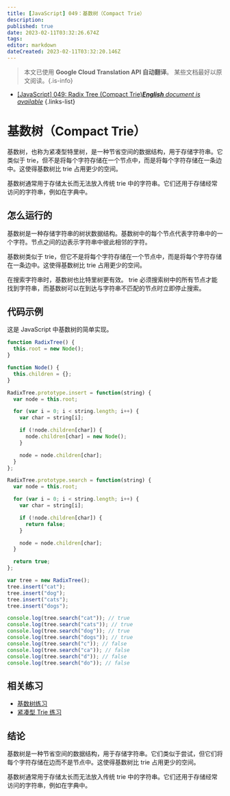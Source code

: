 ```yaml
---
title: [JavaScript] 049：基数树（Compact Trie）
description: 
published: true
date: 2023-02-11T03:32:26.674Z
tags: 
editor: markdown
dateCreated: 2023-02-11T03:32:20.146Z
---
```


> 本文已使用 **Google Cloud Translation API 自动翻译**。
某些文档最好以原文阅读。{.is-info}



- [[JavaScript] 049: Radix Tree (Compact Trie)***English** document is available*](/en/Knowledge-base/Algorithm/javascript-049-radix-tree-compact-trie)
{.links-list}


# 基数树（Compact Trie）

基数树，也称为紧凑型特里树，是一种节省空间的数据结构，用于存储字符串。它类似于 trie，但不是将每个字符存储在一个节点中，而是将每个字符存储在一条边中。这使得基数树比 trie 占用更少的空间。

基数树通常用于存储太长而无法放入传统 trie 中的字符串。它们还用于存储经常访问的字符串，例如在字典中。

## 怎么运行的

基数树是一种存储字符串的树状数据结构。基数树中的每个节点代表字符串中的一个字符。节点之间的边表示字符串中彼此相邻的字符。

基数树类似于 trie，但它不是将每个字符存储在一个节点中，而是将每个字符存储在一条边中。这使得基数树比 trie 占用更少的空间。

在搜索字符串时，基数树也比特里树更有效。 trie 必须搜索树中的所有节点才能找到字符串，而基数树可以在到达与字符串不匹配的节点时立即停止搜索。

## 代码示例

这是 JavaScript 中基数树的简单实现。

```javascript
function RadixTree() {
  this.root = new Node();
}

function Node() {
  this.children = {};
}

RadixTree.prototype.insert = function(string) {
  var node = this.root;

  for (var i = 0; i < string.length; i++) {
    var char = string[i];

    if (!node.children[char]) {
      node.children[char] = new Node();
    }

    node = node.children[char];
  }
};

RadixTree.prototype.search = function(string) {
  var node = this.root;

  for (var i = 0; i < string.length; i++) {
    var char = string[i];

    if (!node.children[char]) {
      return false;
    }

    node = node.children[char];
  }

  return true;
};

var tree = new RadixTree();
tree.insert("cat");
tree.insert("dog");
tree.insert("cats");
tree.insert("dogs");

console.log(tree.search("cat")); // true
console.log(tree.search("cats")); // true
console.log(tree.search("dog")); // true
console.log(tree.search("dogs")); // true
console.log(tree.search("c")); // false
console.log(tree.search("ca")); // false
console.log(tree.search("d")); // false
console.log(tree.search("do")); // false
```

## 相关练习

- [基数树练习](https://repl.it/@jimt/Radix-Tree-Exercise)
- [紧凑型 Trie 练习](https://repl.it/@jimt/Compact-Trie-Exercise)

## 结论

基数树是一种节省空间的数据结构，用于存储字符串。它们类似于尝试，但它们将每个字符存储在边而不是节点中。这使得基数树比 trie 占用更少的空间。

基数树通常用于存储太长而无法放入传统 trie 中的字符串。它们还用于存储经常访问的字符串，例如在字典中。